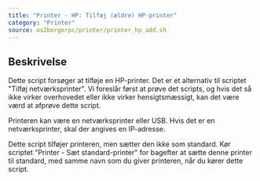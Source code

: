 ```yaml
---
title: "Printer - HP: Tilføj (ældre) HP-printer"
category: "Printer"
source: os2borgerpc/printer/printer_hp_add.sh
---
```


## Beskrivelse
Dette script forsøger at tilføje en HP-printer.
Det er et alternativ til scriptet "Tilføj netværksprinter". Vi foreslår først at prøve det scripts, og hvis det så ikke virker overhovedet eller ikke virker hensigtsmæssigt, kan det være værd at afprøve dette script.

Printeren kan være en netværksprinter eller USB.
Hvis det er en netværksprinter, skal der angives en IP-adresse.

Dette script tilføjer printeren, men sætter den ikke som standard. Kør scriptet "Printer - Sæt standard-printer" for bagefter at sætte denne printer til standard, med samme navn som du giver printeren, når du kører dette script.
